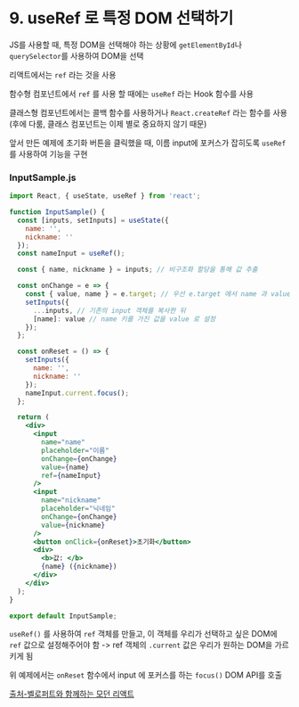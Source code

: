 # 9. useRef 로 특정 DOM 선택하기

JS를 사용할 때, 특정 DOM을 선택해야 하는 상황에 `getElementById`나 `querySelector`를 사용하여 DOM을 선택

리액트에서는 `ref` 라는 것을 사용

함수형 컴포넌트에서 `ref` 를 사용 할 때에는 `useRef` 라는 Hook 함수를 사용

클래스형 컴포넌트에서는 콜백 함수를 사용하거나 `React.createRef` 라는 함수를 사용(후에 다룸, 클래스 컴포넌트는 이제 별로 중요하지 않기 때문)

앞서 만든 예제에 초기화 버튼을 클릭했을 때, 이름 input에 포커스가 잡히도록 `useRef`를 사용하여 기능을 구현

### InputSample.js

```jsx
import React, { useState, useRef } from 'react';

function InputSample() {
  const [inputs, setInputs] = useState({
    name: '',
    nickname: ''
  });
  const nameInput = useRef();

  const { name, nickname } = inputs; // 비구조화 할당을 통해 값 추출

  const onChange = e => {
    const { value, name } = e.target; // 우선 e.target 에서 name 과 value 를 추출
    setInputs({
      ...inputs, // 기존의 input 객체를 복사한 뒤
      [name]: value // name 키를 가진 값을 value 로 설정
    });
  };

  const onReset = () => {
    setInputs({
      name: '',
      nickname: ''
    });
    nameInput.current.focus();
  };

  return (
    <div>
      <input
        name="name"
        placeholder="이름"
        onChange={onChange}
        value={name}
        ref={nameInput}
      />
      <input
        name="nickname"
        placeholder="닉네임"
        onChange={onChange}
        value={nickname}
      />
      <button onClick={onReset}>초기화</button>
      <div>
        <b>값: </b>
        {name} ({nickname})
      </div>
    </div>
  );
}

export default InputSample;
```

`useRef()` 를 사용하여 `ref` 객체를 만들고, 이 객체를 우리가 선택하고 싶은 DOM에 `ref` 값으로 설정해주어야 함 -> ref 객체의 `.current` 값은 우리가 원하는 DOM을 가르키게 됨

위 예제에서는 `onReset` 함수에서 input 에 포커스를 하는 `focus()` DOM API를 호출

[출처-벨로퍼트와 함께하는 모던 리액트](https://react.vlpt.us/)